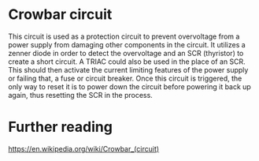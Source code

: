 # Crowbar circuit

This circuit is used as a protection circuit to prevent overvoltage from
a power supply from damaging other components in the circuit. It
utilizes a zenner diode in order to detect the overvoltage and an SCR
(thyristor) to create a short circuit. A TRIAC could also be used in the
place of an SCR. This should then activate the current limiting features
of the power supply or failing that, a fuse or circuit breaker. Once
this circuit is triggered, the only way to reset it is to power down the
circuit before powering it back up again, thus resetting the SCR in the
process.

# Further reading

https://en.wikipedia.org/wiki/Crowbar_(circuit)
